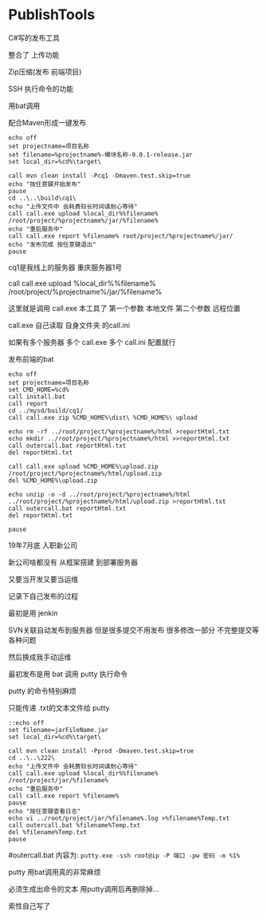 # PublishTools

C#写的发布工具



整合了 上传功能

Zip压缩(发布 前端项目)

SSH 执行命令的功能



用bat调用

配合Maven形成一键发布

```
echo off
set projectname=项目名称
set filename=%projectname%-模块名称-0.0.1-release.jar
set local_dir=%cd%\target\

call mvn clean install -Pcq1 -Dmaven.test.skip=true
echo "按任意键开始发布"
pause
cd ..\..\build\cq1\
echo "上传文件中 会耗费较长时间请耐心等待"
call call.exe upload %local_dir%%filename% /root/project/%projectname%/jar/%filename%
echo "重启服务中"
call call.exe report %filename% root/project/%projectname%/jar/
echo "发布完成 按任意键退出"
pause

```

cq1是我线上的服务器 重庆服务器1号



call call.exe upload %local_dir%%filename% /root/project/%projectname%/jar/%filename%

这里就是调用 call.exe 本工具了 第一个参数 本地文件 第二个参数 远程位置

call.exe 自己读取 自身文件夹 的call.ini

如果有多个服务器 多个 call.exe 多个 call.ini 配置就行







发布前端的bat

```
echo off
set projectname=项目名称
set CMD_HOME=%cd%
call install.bat
call report
cd ../mysd/build/cq1/
call call.exe zip %CMD_HOME%\dist\ %CMD_HOME%\ upload

echo rm -rf ../root/project/%projectname%/html >reportHtml.txt
echo mkdir ../root/project/%projectname%/html >>reportHtml.txt
call outercall.bat reportHtml.txt
del reportHtml.txt

call call.exe upload %CMD_HOME%\upload.zip /root/project/%projectname%/html/upload.zip
del %CMD_HOME%\upload.zip

echo unzip -o -d ../root/project/%projectname%/html ../root/project/%projectname%/html/upload.zip >reportHtml.txt
call outercall.bat reportHtml.txt
del reportHtml.txt

pause
```

























19年7月底 入职新公司

新公司啥都没有 从框架搭建 到部署服务器

又要当开发又要当运维

记录下自己发布的过程



最初是用 jenkin

SVN关联自动发布到服务器 但是很多提交不用发布 很多修改一部分 不完整提交等各种问题



然后换成我手动运维

最初发布是用 bat 调用 putty 执行命令

putty 的命令特别麻烦

只能传递 .txt的文本文件给 putty

```
::echo off
set filename=jarFileName.jar
set local_dir=%cd%\target\

call mvn clean install -Pprod -Dmaven.test.skip=true
cd ..\..\222\
echo "上传文件中 会耗费较长时间请耐心等待"
call call.exe upload %local_dir%%filename% /root/project/jar/%filename%
echo "重启服务中"
call call.exe report %filename%
pause
echo "按任意键查看日志"
echo vi ../root/project/jar/%filename%.log >%filename%Temp.txt
call outercall.bat %filename%Temp.txt
del %filename%Temp.txt
pause
```

#outercall.bat 内容为: `putty.exe -ssh root@ip -P 端口 -pw 密码 -m %1%`

putty 用bat调用真的非常麻烦

必须生成出命令的文本 用putty调用后再删除掉...

索性自己写了


